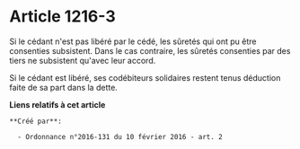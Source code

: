 # Article 1216-3

Si le cédant n'est pas libéré par le cédé, les sûretés qui ont pu être consenties subsistent. Dans le cas contraire, les
sûretés consenties par des tiers ne subsistent qu'avec leur accord. 

Si le cédant est libéré, ses codébiteurs solidaires restent tenus déduction faite de sa part dans la dette.

**Liens relatifs à cet article**

	**Créé par**:

	  - Ordonnance n°2016-131 du 10 février 2016 - art. 2
